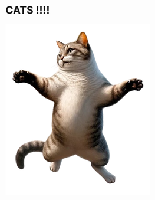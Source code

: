 # CATS !!!!

![Cat](https://github.com/BusfahrerWalter/bounce/blob/main/src/assets/cat1.png?raw=true)
